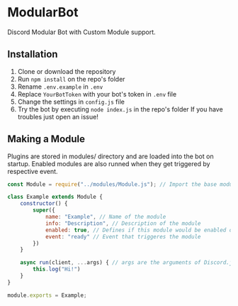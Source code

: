 # ModularBot
Discord Modular Bot with Custom Module support.
## Installation
1. Clone or download the repository
2. Run `npm install` on the repo's folder
3. Rename `.env.example` in `.env`
4. Replace `YourBotToken` with your bot's token in `.env` file
5. Change the settings in `config.js` file
6. Try the bot by executing `node index.js` in the repo's folder
If you have troubles just open an issue!

## Making a Module
Plugins are stored in modules/ directory and are loaded into the bot on startup. Enabled modules are also runned when they get triggered by respective event.
```js
const Module = require("../modules/Module.js"); // Import the base module

class Example extends Module {
    constructor() {
        super({
            name: "Example", // Name of the module
            info: "Description", // Description of the module
            enabled: true, // Defines if this module would be enabled on startup
            event: "ready" // Event that triggeres the module
        })
    }

    async run(client, ...args) { // args are the arguments of Discord.js Events (es. for presenceUpdate you would have [oldPresence, newPresence]
        this.log("Hi!")
    }
}

module.exports = Example;
```
